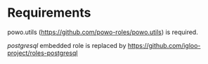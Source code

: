 # Requirements

powo.utils (https://github.com/powo-roles/powo.utils) is required.

*postgresql* embedded role is replaced by https://github.com/igloo-project/roles-postgresql
